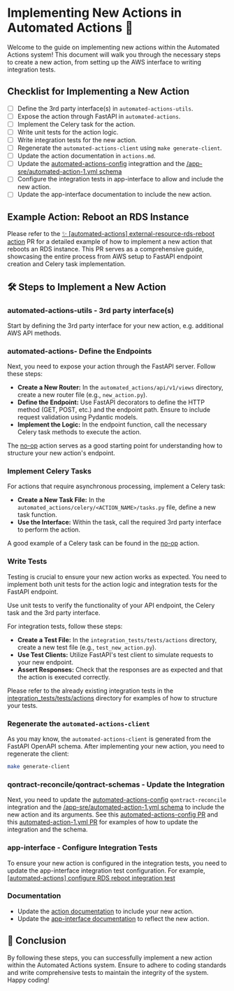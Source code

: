 # Implementing New Actions in Automated Actions 🚀

Welcome to the guide on implementing new actions within the Automated Actions system! This document will walk you through the necessary steps to create a new action, from setting up the AWS interface to writing integration tests.

## Checklist for Implementing a New Action

- [ ] Define the 3rd party interface(s) in `automated-actions-utils`.
- [ ] Expose the action through FastAPI in `automated-actions`.
- [ ] Implement the Celery task for the action.
- [ ] Write unit tests for the action logic.
- [ ] Write integration tests for the new action.
- [ ] Regenerate the `automated-actions-client` using `make generate-client`.
- [ ] Update the action documentation in `actions.md`.
- [ ] Update the [automated-actions-config](https://github.com/app-sre/qontract-reconcile/blob/master/reconcile/automated_actions/config/integration.py) integrattion and the [/app-sre/automated-action-1.yml schema](https://github.com/app-sre/qontract-schemas/blob/main/schemas/app-sre/automated-action-1.yml)
- [ ] Configure the integration tests in app-interface to  allow and include the new action.
- [ ] Update the app-interface documentation to include the new action.

## Example Action: Reboot an RDS Instance

Please refer to the [:sparkles: [automated-actions] external-resource-rds-reboot action](https://github.com/app-sre/automated-actions/pull/95) PR for a detailed example of how to implement a new action that reboots an RDS instance. This PR serves as a comprehensive guide, showcasing the entire process from AWS setup to FastAPI endpoint creation and Celery task implementation.

## 🛠️ Steps to Implement a New Action

### automated-actions-utils - 3rd party interface(s)

Start by defining the 3rd party interface for your new action, e.g. additional AWS API methods.

### automated-actions- Define the Endpoints

Next, you need to expose your action through the FastAPI server. Follow these steps:

- **Create a New Router:** In the `automated_actions/api/v1/views` directory, create a new router file (e.g., `new_action.py`).
- **Define the Endpoint:** Use FastAPI decorators to define the HTTP method (GET, POST, etc.) and the endpoint path. Ensure to include request validation using Pydantic models.
- **Implement the Logic:** In the endpoint function, call the necessary Celery task methods to execute the action.

The [no-op](/packages/automated_actions/automated_actions/api/v1/views/no_op.py) action serves as a good starting point for understanding how to structure your new action's endpoint.

### Implement Celery Tasks

For actions that require asynchronous processing, implement a Celery task:

- **Create a New Task File:** In the `automated_actions/celery/<ACTION_NAME>/tasks.py` file, define a new task function.
- **Use the Interface:** Within the task, call the required 3rd party interface to perform the action.

A good example of a Celery task can be found in the [no-op](/packages/automated_actions/automated_actions/celery/external_resource/tasks.py) action.

### Write Tests

Testing is crucial to ensure your new action works as expected. You need to implement both unit tests for the action logic and integration tests for the FastAPI endpoint.

Use unit tests to verify the functionality of your API endpoint, the Celery task and the 3rd party interface.

For integration tests, follow these steps:

- **Create a Test File:** In the `integration_tests/tests/actions` directory, create a new test file (e.g., `test_new_action.py`).
- **Use Test Clients:** Utilize FastAPI's test client to simulate requests to your new endpoint.
- **Assert Responses:** Check that the responses are as expected and that the action is executed correctly.

Please refer to the already existing integration tests in the [integration_tests/tests/actions](/packages/integration_tests/tests/actions/) directory for examples of how to structure your tests.

### Regenerate the `automated-actions-client`

As you may know, the `automated-actions-client` is generated from the FastAPI OpenAPI schema. After implementing your new action, you need to regenerate the client:

```sh
make generate-client
```

### qontract-reconcile/qontract-schemas - Update the Integration

Next, you need to update the [automated-actions-config](https://github.com/app-sre/qontract-reconcile/blob/master/reconcile/automated_actions/config/integration.py) `qontract-reconcile` integration and the [/app-sre/automated-action-1.yml schema](https://github.com/app-sre/qontract-schemas/blob/main/schemas/app-sre/automated-action-1.yml) to include the new action and its arguments. See this [automated-actions-config PR](https://github.com/app-sre/qontract-reconcile/pull/5020) and this [automated-action-1.yml PR](https://github.com/app-sre/qontract-schemas/pull/838) for examples of how to update the integration and the schema.

### app-interface - Configure Integration Tests

To ensure your new action is configured in the integration tests, you need to update the app-interface integration test configuration. For example, [[automated-actions] configure RDS reboot integration test](https://gitlab.cee.redhat.com/service/app-interface/-/merge_requests/145517)

### Documentation

- Update the [action documentation](/actions.md) to include your new action.
- Update the [app-interface documentation](https://gitlab.cee.redhat.com/service/app-interface/-/blob/master/docs/app-sre/automated-actions/users/actions.md) to reflect the new action.

## 🚀 Conclusion

By following these steps, you can successfully implement a new action within the Automated Actions system. Ensure to adhere to coding standards and write comprehensive tests to maintain the integrity of the system. Happy coding!
